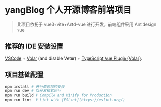 # yangBlog 个人开源博客前端项目

> 此项目依托于 vue3+vite+Antd-vue 进行开发，前端组件采用 Ant design vue

## 推荐的 IDE 安装设置

[VSCode](https://code.visualstudio.com/) + [Volar](https://marketplace.visualstudio.com/items?itemName=Vue.volar) (and disable Vetur) + [TypeScript Vue Plugin (Volar)](https://marketplace.visualstudio.com/items?itemName=Vue.vscode-typescript-vue-plugin).

## 项目基础配置

```sh
npm install # 进行依赖项的安装
npm run dev # 以开发模式运行
npm run build # Compile and Minify for Production
npm run lint  # Lint with [ESLint](https://eslint.org/)
```
